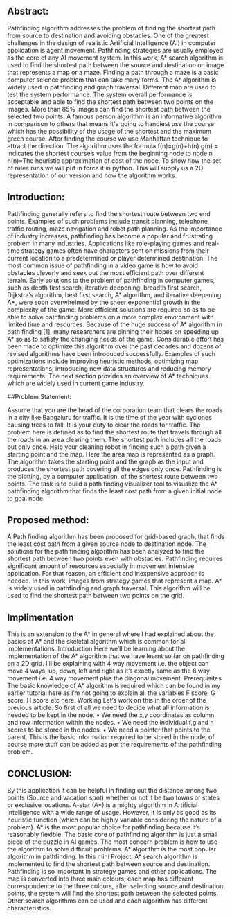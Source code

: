 ## Abstract:
 
Pathfinding algorithm addresses the problem of   finding the shortest path from source to destination and avoiding obstacles. One of the greatest challenges in the design of realistic Artificial Intelligence (AI) in computer application is agent movement. Pathfinding strategies are usually employed as the core of any AI movement system. In this work, A* search algorithm is used to find the shortest path between the source and destination on image that represents a map or a maze. Finding a   path through a maze is a basic computer   science problem that   can take many forms. The A* algorithm is widely used in pathfinding and graph traversal. Different map are used to test the system performance. The system overall   performance is acceptable and able to find the shortest path between two points on the images. More than 85% images can   find   the shortest   path   between    the   selected   two points. A famous person algorithm is an informative algorithm in comparison to others that means it's going to handiest use the course which has the possibility of the usage of the shortest and the maximum green course. After finding the course we use Manhattan technique to attract the direction. The algorithm uses the formula f(n)=g(n)+h(n) g(n) = indicates the shortest course’s value from the beginning node to node n h(n)=The heuristic approximation of cost of the node. To show how the set of rules runs   we will put in force it in python. This will supply us a 2D representation of our version and how the algorithm works.

## Introduction:

Pathfinding generally refers to find the shortest route between two end points. Examples of such problems include transit planning, telephone traffic routing, maze navigation and robot path planning. As the importance of industry increases, pathfinding has become a popular and frustrating problem in many industries. Applications like role-playing games and real-time strategy games often have characters sent on missions from their current location to a predetermined or player determined destination. The most common issue of pathfinding in a video game is how to avoid obstacles cleverly and seek out the most efficient path over different terrain. Early solutions to the problem of pathfinding in computer games, such as depth first search, iterative  deepening, breadth first search, Dijkstra’s algorithm, best first search, A* algorithm, and iterative deepening A*, were soon overwhelmed by the sheer 
exponential growth in the complexity of the game. More efficient solutions are required so as to be able to solve pathfinding problems on a more complex environment with limited time and resources. Because of the huge success of A* algorithm in path finding [1], many researchers are pinning their hopes on speeding up A* so as to satisfy the changing needs of the game. Considerable effort has been made to optimize this  algorithm over the past decades and dozens of revised algorithms have been introduced successfully. Examples of such optimizations include improving heuristic methods, optimizing map representations, introducing new data structures and reducing memory requirements.  The next section provides an overview of A* techniques which are widely used in current game industry.  

##Problem Statement: 
  
Assume that you are the head of the corporation team that clears the roads in a city like Bangaluru for traffic. It is the time of the year with cyclones causing trees to fall. It is your duty to clear the roads for traffic. The problem here is defined as to find the shortest route that travels through all the roads in an area clearing them. The shortest path includes all the roads but only once. Help your cleaning robot in finding such a path given a starting point and the map. Here the area map is represented as a graph. The algorithm takes the starting point and the graph as the input and produces the shortest path covering all the edges only once. Pathfinding is the plotting, by a computer application, of the shortest route between two points. The task is to build a path finding visualizer tool to visualize the A* pathfinding algorithm that finds the least cost path from a given initial node to goal node.        
    
## Proposed method:

A Path finding algorithm has been proposed for grid-based graph, that finds the least cost path from a given source node to destination node. The solutions for the path finding algorithm has been analyzed to find the shortest path between two points even with obstacles. Pathfinding requires significant amount of resources especially in movement intensive application. For that reason, an efficient and inexpensive approach is needed. In this work, images from strategy games that represent a map. A* is widely used in pathfinding and graph traversal. This algorithm will be used to find the shortest path between two points on the grid. 
 
     
## Implimentation

This is an extension to the A* in general where I had explained about the basics of A* and the skeletal algorithm which is common for all implementations. Introduction Here we’ll be learning about the implementation of the A* algorithm that we have learnt so far on pathfinding on a 2D grid. I’ll be explaining with 4 way movement i.e. the object can move 4 ways, up, down, left and right as it’s exactly same as the 8 way movement i.e. 4 way movement plus the diagonal movement. Prerequisites   
The basic knowledge of A* algorithm is required which can be found in my earlier tutorial here as I’m not going to explain all the variables F score, G score, H score etc here.  Working Let’s work on this in the order of the previous article. So first of all we need to decide what all information is needed to be kept in the node. 
▪ We need the x,y coordinates as column and row information within the nodes. ▪ We need the individual f,g and h scores to be stored in the nodes. ▪ We need a pointer that points to the parent. 
This is the basic information required to be stored in the node, of course more stuff can be added as per the requirements of the pathfinding problem. 

## CONCLUSION:

By this application it can be helpful in finding out the distance among two points (Source and vacation spot) whether or not it be two towns or states or exclusive locations. A-star (A*) is a mighty algorithm in Artificial Intelligence with a wide range of usage. However, it is only as good as its heuristic function (which can be highly variable considering the nature of a problem). A* is the most popular choice for pathfinding because it’s reasonably flexible. The basic core of pathfinding algorithm is just a small piece of the puzzle in AI games. The most concern problem is how to use the algorithm to solve difficult problems. A* algorithm is the most popular algorithm in pathfinding. In this mini Project, A* search algorithm is implemented to find the shortest path between source and destination. Pathfinding is so important in strategy games and other applications. The map is converted into three main colours; each map has different correspondence to the three colours, after selecting source and destination points, the system will find the shortest path between the selected points. Other search algorithms can be used and each algorithm has different characteristics.   
